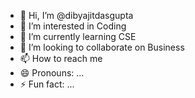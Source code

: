 - 👋 Hi, I’m @dibyajitdasgupta
- 👀 I’m interested in Coding
- 🌱 I’m currently learning CSE
- 💞️ I’m looking to collaborate on Business
- 📫 How to reach me 
- 😄 Pronouns: ...
- ⚡ Fun fact: ...

<!---
dibyajitgupta06/dibyajitgupta06 is a ✨ special ✨ repository because its `README.md` (this file) appears on your GitHub profile.
You can click the Preview link to take a look at your changes.
--->
